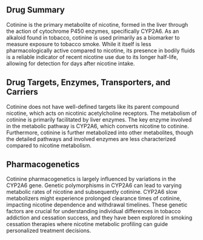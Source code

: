 ## Drug Summary
Cotinine is the primary metabolite of nicotine, formed in the liver through the action of cytochrome P450 enzymes, specifically CYP2A6. As an alkaloid found in tobacco, cotinine is used primarily as a biomarker to measure exposure to tobacco smoke. While it itself is less pharmacologically active compared to nicotine, its presence in bodily fluids is a reliable indicator of recent nicotine use due to its longer half-life, allowing for detection for days after nicotine intake.

## Drug Targets, Enzymes, Transporters, and Carriers
Cotinine does not have well-defined targets like its parent compound nicotine, which acts on nicotinic acetylcholine receptors. The metabolism of cotinine is primarily facilitated by liver enzymes. The key enzyme involved in the metabolic pathway is CYP2A6, which converts nicotine to cotinine. Furthermore, cotinine is further metabolized into other metabolites, though the detailed pathways and involved enzymes are less characterized compared to nicotine metabolism.

## Pharmacogenetics
Cotinine pharmacogenetics is largely influenced by variations in the CYP2A6 gene. Genetic polymorphisms in CYP2A6 can lead to varying metabolic rates of nicotine and subsequently cotinine. CYP2A6 slow metabolizers might experience prolonged clearance times of cotinine, impacting nicotine dependence and withdrawal timelines. These genetic factors are crucial for understanding individual differences in tobacco addiction and cessation success, and they have been explored in smoking cessation therapies where nicotine metabolic profiling can guide personalized treatment decisions.